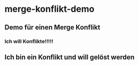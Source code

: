 # merge-konflikt-demo

## Demo für einen Merge Konflikt

### Ich will Konflikte!!!!!

## Ich bin ein Konflikt und will gelöst werden
